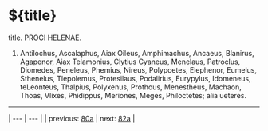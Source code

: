 # ${title}

title. PROCI HELENAE.



1. Antilochus, Ascalaphus, Aiax Oileus, Amphimachus, Ancaeus, Blanirus, Agapenor, Aiax Telamonius, Clytius Cyaneus, Menelaus, Patroclus, Diomedes, Peneleus, Phemius, Nireus, Polypoetes, Elephenor, Eumelus, Sthenelus, Tlepolemus, Protesilaus, Podalirius, Eurypylus, Idomeneus, teLeonteus, Thalpius, Polyxenus, Prothous, Menestheus, Machaon, Thoas, Vlixes, Phidippus, Meriones, Meges, Philoctetes; alia ueteres.



---

| --- | --- |
| previous: [80a](../80a/) | next: [82a](../82a/) |